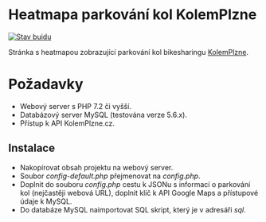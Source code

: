 # Heatmapa parkování kol KolemPlzne
[![Stav buidu](https://travis-ci.org/JasnaPaka/kolemplzne-heatmap.svg?branch=master)](https://travis-ci.org/JasnaPaka/kolemplzne-heatmap)

Stránka s heatmapou zobrazující parkování kol bikesharingu [KolemPlzne](https://www.kolemplzne.cz/).

# Požadavky
* Webový server s PHP 7.2 či vyšší.
* Databázový server MySQL (testována verze 5.6.x).
* Přístup k API KolemPlzne.cz.

## Instalace
* Nakopírovat obsah projektu na webový server.
* Soubor *config-default.php* přejmenovat na *config.php*. 
* Doplnit do souboru *config.php* cestu k JSONu s informací o parkování kol (nejčastěji webová URL), doplnit klíč k API Google Maps a přístupové údaje k MySQL.
* Do databáze MySQL naimportovat SQL skript, který je v adresáři *sql*.
